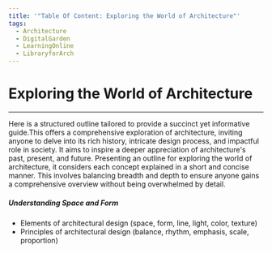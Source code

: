 ```yaml
---
title: '"Table Of Content: Exploring the World of Architecture"'
tags:
  - Architecture
  - DigitalGarden
  - LearningOnline
  - LibraryforArch
---
```

# Exploring the World of Architecture
---

 Here is a structured outline tailored to provide a succinct yet informative guide.This offers a comprehensive exploration of architecture, inviting anyone to delve into its rich history, intricate design process, and impactful role in society. It aims to inspire a deeper appreciation of architecture's past, present, and future. Presenting an outline for exploring the world of architecture, it considers each concept explained in a short and concise manner. This involves balancing breadth and depth to ensure anyone gains a comprehensive overview without being overwhelmed by detail.

##### Understanding Space and Form
- Elements of architectural design (space, form, line, light, color, texture)
- Principles of architectural design (balance, rhythm, emphasis, scale, proportion)




